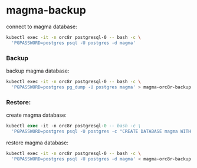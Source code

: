 # magma-backup

connect to magma database:
```bash
kubectl exec -it -n orc8r postgresql-0 -- bash -c \
  'PGPASSWORD=postgres psql -U postgres -d magma'
```

### Backup

backup magma database:
```bash
kubectl exec -it -n orc8r postgresql-0 -- bash -c \
  'PGPASSWORD=postgres pg_dump -U postgres magma' > magma-orc8r-backup.sql
```

### Restore:

create magma database:
```sql
kubectl exec -it -n orc8r postgresql-0 -- bash -c \
  'PGPASSWORD=postgres psql -U postgres -c "CREATE DATABASE magma WITH OWNER postgres;"'
```

restore magma database:
```bash
kubectl exec -it -n orc8r postgresql-0 -- bash -c \
  'PGPASSWORD=postgres psql -U postgres -d magma' < magma-orc8r-backup.sql
```
